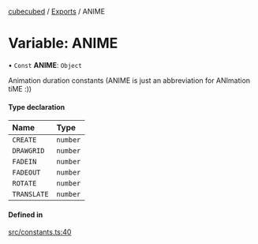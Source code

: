 [cubecubed](/reference/README.md) / [Exports](/reference/modules.md) / ANIME

# Variable: ANIME

• `Const` **ANIME**: `Object`

Animation duration constants
(ANIME is just an abbreviation for ANImation tiME :))

#### Type declaration

| Name | Type |
| :------ | :------ |
| `CREATE` | `number` |
| `DRAWGRID` | `number` |
| `FADEIN` | `number` |
| `FADEOUT` | `number` |
| `ROTATE` | `number` |
| `TRANSLATE` | `number` |

#### Defined in

[src/constants.ts:40](https://github.com/imaphatduc/cubecubed/blob/0fd2007/src/constants.ts#L40)
